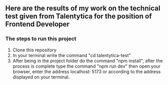 ## Here are the results of my work on the technical test given from Talentytica for the position of Frontend Developer

### The steps to run this project

1. Clone this repository
2. In your terminal write the command "cd talentytica-test"
3. After being in the project folder do the command "npm install", after the process is complete type the command "npm run dev" then open your browser, enter the address localhost: 5173 or according to the address displayed on your terminal.
